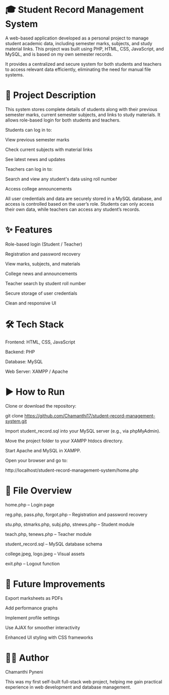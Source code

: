# 🎓 Student Record Management System

A web-based application developed as a personal project to manage student academic data, including semester marks, subjects, and study material links. This project was built using PHP, HTML, CSS, JavaScript, and MySQL, and is based on my own semester records.

It provides a centralized and secure system for both students and teachers to access relevant data efficiently, eliminating the need for manual file systems.



# 📖 Project Description

This system stores complete details of students along with their previous semester marks, current semester subjects, and links to study materials. It allows role-based login for both students and teachers.

Students can log in to:

  View previous semester marks

  Check current subjects with material links

  See latest news and updates

Teachers can log in to:

  Search and view any student's data using roll number

  Access college announcements

All user credentials and data are securely stored in a MySQL database, and access is controlled based on the user’s role. Students can only access their own data, while teachers can access any student’s records.



# ✨ Features

  Role-based login (Student / Teacher)

  Registration and password recovery

  View marks, subjects, and materials

  College news and announcements

  Teacher search by student roll number

  Secure storage of user credentials

  Clean and responsive UI



# 🛠️ Tech Stack

Frontend: HTML, CSS, JavaScript

Backend: PHP

Database: MySQL

Web Server: XAMPP / Apache



# ▶️ How to Run

Clone or download the repository:

git clone https://github.com/Chamanthi17/student-record-management-system.git

Import student_record.sql into your MySQL server (e.g., via phpMyAdmin).

Move the project folder to your XAMPP htdocs directory.

Start Apache and MySQL in XAMPP.

Open your browser and go to:

http://localhost/student-record-management-system/home.php



# 📁 File Overview

home.php – Login page

reg.php, pass.php, forgot.php – Registration and password recovery

stu.php, stmarks.php, subj.php, stnews.php – Student module

teach.php, tenews.php – Teacher module

student_record.sql – MySQL database schema

college.jpeg, logo.jpeg – Visual assets

exit.php – Logout function



# 🚀 Future Improvements

Export marksheets as PDFs

Add performance graphs

Implement profile settings

Use AJAX for smoother interactivity

Enhanced UI styling with CSS frameworks



# 🙋‍♀️ Author

Chamanthi Pyneni

This was my first self-built full-stack web project, helping me gain practical experience in web development and database management.
